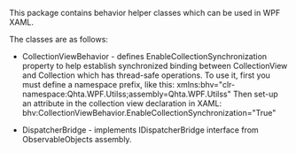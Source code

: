 ﻿This package contains behavior helper classes which can be used in WPF XAML. 

The classes are as follows:
* CollectionViewBehavior - defines EnableCollectionSynchronization property to help establish synchronized binding
 between CollectionView and Collection which has thread-safe operations. To use it,
 first you must define a namespace prefix, like this:
         xmlns:bhv="clr-namespace:Qhta.WPF.Utilss;assembly=Qhta.WPF.Utilss"
 Then set-up an attribute in the collection view declaration in XAML:
         bhv:CollectionViewBehavior.EnableCollectionSynchronization="True"

* DispatcherBridge - implements IDispatcherBridge interface from ObservableObjects assembly.

